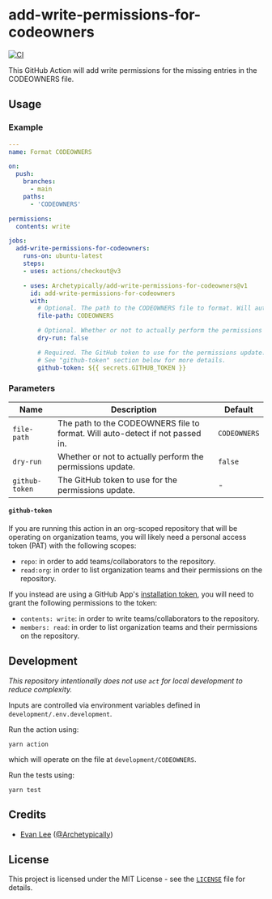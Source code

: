 # add-write-permissions-for-codeowners

[![CI](https://github.com/Archetypically/add-write-permissions-for-codeowners/actions/workflows/ci.yml/badge.svg?branch=main)](https://github.com/Archetypically/add-write-permissions-for-codeowners/actions/workflows/ci.yml)

This GitHub Action will add write permissions for the missing entries in the CODEOWNERS file.

## Usage

### Example

```yaml
---
name: Format CODEOWNERS

on:
  push:
    branches:
      - main
    paths:
      - 'CODEOWNERS'

permissions:
  contents: write

jobs:
  add-write-permissions-for-codeowners:
    runs-on: ubuntu-latest
    steps:
    - uses: actions/checkout@v3

    - uses: Archetypically/add-write-permissions-for-codeowners@v1
      id: add-write-permissions-for-codeowners
      with:
        # Optional. The path to the CODEOWNERS file to format. Will auto-detect if not passed in.
        file-path: CODEOWNERS

        # Optional. Whether or not to actually perform the permissions update. Defaults to false.
        dry-run: false

        # Required. The GitHub token to use for the permissions update.
        # See "github-token" section below for more details.
        github-token: ${{ secrets.GITHUB_TOKEN }}
```

### Parameters

| Name | Description | Default |
| --- | --- | --- |
| `file-path` | The path to the CODEOWNERS file to format. Will auto-detect if not passed in. | `CODEOWNERS` |
| `dry-run` | Whether or not to actually perform the permissions update. | `false` |
| `github-token` | The GitHub token to use for the permissions update. | - |

#### `github-token`

If you are running this action in an org-scoped repository that will be operating on organization teams, you will likely need a personal access token (PAT) with the following scopes:

- `repo`: in order to add teams/collaborators to the repository.
- `read:org`: in order to list organization teams and their permissions on the repository.

If you instead are using a GitHub App's [installation token](https://docs.github.com/en/developers/apps/building-github-apps/authenticating-with-github-apps#authenticating-as-an-installation), you will need to grant the following permissions to the token:

- `contents: write`: in order to write teams/collaborators to the repository.
- `members: read`: in order to list organization teams and their permissions on the repository.

## Development

_This repository intentionally does not use `act` for local development to reduce complexity._

Inputs are controlled via environment variables defined in `development/.env.development`.

Run the action using:

```shell
yarn action
```

which will operate on the file at `development/CODEOWNERS`.

Run the tests using:

```shell
yarn test
```

## Credits

- [Evan Lee](https://evanlee.engineer) ([@Archetypically](https://github.com/Archetypically))

## License

This project is licensed under the MIT License - see the [`LICENSE`](LICENSE) file for details.
